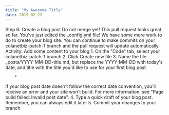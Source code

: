 ```yaml
---
title: "My Awesome Title"
date: 2019-02-22
---
```

Step 6: Create a blog post Do not merge yet! 
This pull request looks great so far.  You've just edited the _config.yml file! We have some more work to do to create your blog site. You can continue to make commits on your colanetbiz-patch-1 branch and the pull request will update automatically. Activity: Add some content to your blog
	1. 
On the "Code" tab, select your colanetbiz-patch-1 branch
	2. 
Click Create new file
	3. 
Name the file _posts/YYYY-MM-DD-title.md, but replace the YYYY-MM-DD with today's date, and title with the title you'd like to use for your first blog post

		* 
If your blog post date doesn't follow the correct date convention, you'll receive an error and your site won't build. For more information, see "Page build failed: Invalid post date".
	4. 
Type a quick draft of your blog post. Remember, you can always edit it later
	5. 
Commit your changes to your branch

